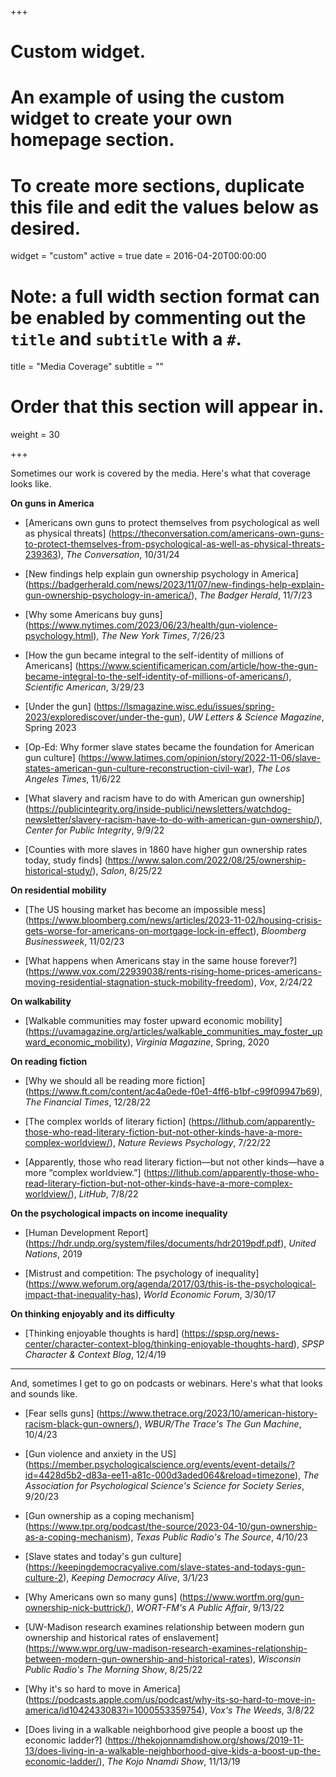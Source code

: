 +++
# Custom widget.
# An example of using the custom widget to create your own homepage section.
# To create more sections, duplicate this file and edit the values below as desired.
widget = "custom"
active = true
date = 2016-04-20T00:00:00

# Note: a full width section format can be enabled by commenting out the `title` and `subtitle` with a `#`.
title = "Media Coverage"
subtitle = ""

# Order that this section will appear in.
weight = 30

+++

Sometimes our work is covered by the media. Here's what that coverage looks like.

**On guns in America**

* [Americans own guns to protect themselves from psychological as well as physical threats] (https://theconversation.com/americans-own-guns-to-protect-themselves-from-psychological-as-well-as-physical-threats-239363), *The Conversation*, 10/31/24

* [New findings help explain gun ownership psychology in America] (https://badgerherald.com/news/2023/11/07/new-findings-help-explain-gun-ownership-psychology-in-america/), *The Badger Herald*, 11/7/23

* [Why some Americans buy guns] (https://www.nytimes.com/2023/06/23/health/gun-violence-psychology.html), *The New York Times*, 7/26/23

* [How the gun became integral to the self-identity of millions of Americans] (https://www.scientificamerican.com/article/how-the-gun-became-integral-to-the-self-identity-of-millions-of-americans/), *Scientific American*, 3/29/23

* [Under the gun] (https://lsmagazine.wisc.edu/issues/spring-2023/explorediscover/under-the-gun), *UW Letters & Science Magazine*, Spring 2023

* [Op-Ed: Why former slave states became the foundation for American gun culture] (https://www.latimes.com/opinion/story/2022-11-06/slave-states-american-gun-culture-reconstruction-civil-war), *The Los Angeles Times*, 11/6/22

* [What slavery and racism have to do with American gun ownership] (https://publicintegrity.org/inside-publici/newsletters/watchdog-newsletter/slavery-racism-have-to-do-with-american-gun-ownership/), *Center for Public Integrity*, 9/9/22

* [Counties with more slaves in 1860 have higher gun ownership rates today, study finds] (https://www.salon.com/2022/08/25/ownership-historical-study/), *Salon*, 8/25/22

**On residential mobility**

* [The US housing market has become an impossible mess] (https://www.bloomberg.com/news/articles/2023-11-02/housing-crisis-gets-worse-for-americans-on-mortgage-lock-in-effect), *Bloomberg Businessweek*, 11/02/23

* [What happens when Americans stay in the same house forever?] (https://www.vox.com/22939038/rents-rising-home-prices-americans-moving-residential-stagnation-stuck-mobility-freedom), *Vox*, 2/24/22

**On walkability**

* [Walkable communities may foster upward economic mobility] (https://uvamagazine.org/articles/walkable_communities_may_foster_upward_economic_mobility), *Virginia Magazine*, Spring, 2020

**On reading fiction**

* [Why we should all be reading more fiction] (https://www.ft.com/content/ac4a0ede-f0e1-4ff6-b1bf-c99f09947b69), *The Financial Times*, 12/28/22

* [The complex worlds of literary fiction] (https://lithub.com/apparently-those-who-read-literary-fiction-but-not-other-kinds-have-a-more-complex-worldview/), *Nature Reviews Psychology*, 7/22/22

* [Apparently, those who read literary fiction—but not other kinds—have a more “complex worldview.”] (https://lithub.com/apparently-those-who-read-literary-fiction-but-not-other-kinds-have-a-more-complex-worldview/), *LitHub*, 7/8/22

**On the psychological impacts on income inequality**

* [Human Development Report] (https://hdr.undp.org/system/files/documents/hdr2019pdf.pdf), *United Nations*, 2019

* [Mistrust and competition: The psychology of inequality] (https://www.weforum.org/agenda/2017/03/this-is-the-psychological-impact-that-inequality-has), *World Economic Forum*, 3/30/17


**On thinking enjoyably and its difficulty**

* [Thinking enjoyable thoughts is hard] (https://spsp.org/news-center/character-context-blog/thinking-enjoyable-thoughts-hard), *SPSP Character & Context Blog*, 12/4/19

***

And, sometimes I get to go on podcasts or webinars. Here's what that looks and sounds like.

* [Fear sells guns] (https://www.thetrace.org/2023/10/american-history-racism-black-gun-owners/), *WBUR/The Trace's The Gun Machine*, 10/4/23

* [Gun violence and anxiety in the US] (https://member.psychologicalscience.org/events/event-details/?id=4428d5b2-d83a-ee11-a81c-000d3aded064&reload=timezone), *The Association for Psychological Science's Science for Society Series*, 9/20/23

* [Gun ownership as a coping mechanism] (https://www.tpr.org/podcast/the-source/2023-04-10/gun-ownership-as-a-coping-mechanism), *Texas Public Radio's The Source*, 4/10/23

* [Slave states and today's gun culture] (https://keepingdemocracyalive.com/slave-states-and-todays-gun-culture-2), *Keeping Democracy Alive*, 3/1/23

* [Why Americans own so many guns] (https://www.wortfm.org/gun-ownership-nick-buttrick/), *WORT-FM's A Public Affair*, 9/13/22

* [UW-Madison research examines relationship between modern gun ownership and historical rates of enslavement] (https://www.wpr.org/uw-madison-research-examines-relationship-between-modern-gun-ownership-and-historical-rates), *Wisconsin Public Radio's The Morning Show*, 8/25/22

* [Why it's so hard to move in America] (https://podcasts.apple.com/us/podcast/why-its-so-hard-to-move-in-america/id1042433083?i=1000553359754), *Vox's The Weeds*, 3/8/22

* [Does living in a walkable neighborhood give people a boost up the economic ladder?] (https://thekojonnamdishow.org/shows/2019-11-13/does-living-in-a-walkable-neighborhood-give-kids-a-boost-up-the-economic-ladder/), *The Kojo Nnamdi Show*, 11/13/19